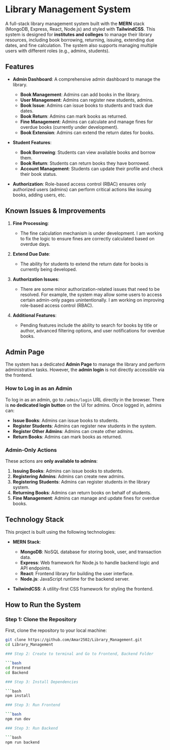 # Library Management System

A full-stack library management system built with the **MERN** stack (MongoDB, Express, React, Node.js) and styled with **TailwindCSS**. This system is designed for **institutes and colleges** to manage their library resources, including book borrowing, returning, issuing, extending due dates, and fine calculation. The system also supports managing multiple users with different roles (e.g., admins, students).

## Features

- **Admin Dashboard**: A comprehensive admin dashboard to manage the library.
  - **Book Management**: Admins can add books in the library.
  - **User Management**: Admins can register new students, admins.
  - **Book Issue**: Admins can issue books to students and track due dates.
  - **Book Return**: Admins can mark books as returned.
  - **Fine Management**: Admins can calculate and manage fines for overdue books (currently under development).
  - **Book Extension**: Admins can extend the return dates for books.

- **Student Features**:
  - **Book Borrowing**: Students can view available books and borrow them.
  - **Book Return**: Students can return books they have borrowed.
  - **Account Management**: Students can update their profile and check their book status.

- **Authorization**: Role-based access control (RBAC) ensures only authorized users (admins) can perform critical actions like issuing books, adding users, etc.

## Known Issues & Improvements

1. **Fine Processing**:
   - The fine calculation mechanism is under development. I am working to fix the logic to ensure fines are correctly calculated based on overdue days.

2. **Extend Due Date**:
   - The ability for students to extend the return date for books is currently being developed.

3. **Authorization Issues**:
   - There are some minor authorization-related issues that need to be resolved. For example, the system may allow some users to access certain admin-only pages unintentionally. I am working on improving role-based access control (RBAC).

4. **Additional Features**:
   - Pending features include the ability to search for books by title or author, advanced filtering options, and user notifications for overdue books.

## Admin Page

The system has a dedicated **Admin Page** to manage the library and perform administrative tasks. However, the **admin login** is not directly accessible via the frontend.

### How to Log in as an Admin

To log in as an admin, go to `/admin/login` URL directly in the browser. There is **no dedicated login button** on the UI for admins. Once logged in, admins can:

- **Issue Books**: Admins can issue books to students.
- **Register Students**: Admins can register new students in the system.
- **Register Other Admins**: Admins can create other admins.
- **Return Books**: Admins can mark books as returned.

### Admin-Only Actions

These actions are **only available to admins**:
1. **Issuing Books**: Admins can issue books to students.
2. **Registering Admins**: Admins can create new admins.
3. **Registering Students**: Admins can register students in the library system.
4. **Returning Books**: Admins can return books on behalf of students.
5. **Fine Management**: Admins can manage and update fines for overdue books.

## Technology Stack

This project is built using the following technologies:

- **MERN Stack**:
  - **MongoDB**: NoSQL database for storing book, user, and transaction data.
  - **Express**: Web framework for Node.js to handle backend logic and API endpoints.
  - **React**: Frontend library for building the user interface.
  - **Node.js**: JavaScript runtime for the backend server.

- **TailwindCSS**: A utility-first CSS framework for styling the frontend.

## How to Run the System

### Step 1: Clone the Repository

First, clone the repository to your local machine:

```bash
git clone https://github.com/Amar2502/Library_Management.git
cd Library_Management

### Step 2: Create to terminal and Go to Frontend, Backend Folder

```bash
cd Frontend
cd Backend

### Step 3: Install Dependencies

```bash
npm install

### Step 3: Run Frontend

```bash
npm run dev

### Step 3: Run Backend

```bash
npm run backend
